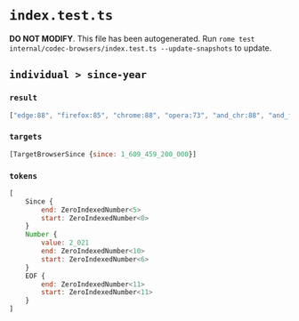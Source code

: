 # `index.test.ts`

**DO NOT MODIFY**. This file has been autogenerated. Run `rome test internal/codec-browsers/index.test.ts --update-snapshots` to update.

## `individual > since-year`

### `result`

```javascript
["edge:88", "firefox:85", "chrome:88", "opera:73", "and_chr:88", "and_ff:85"]
```

### `targets`

```javascript
[TargetBrowserSince {since: 1_609_459_200_000}]
```

### `tokens`

```javascript
[
	Since {
		end: ZeroIndexedNumber<5>
		start: ZeroIndexedNumber<0>
	}
	Number {
		value: 2_021
		end: ZeroIndexedNumber<10>
		start: ZeroIndexedNumber<6>
	}
	EOF {
		end: ZeroIndexedNumber<11>
		start: ZeroIndexedNumber<11>
	}
]
```
